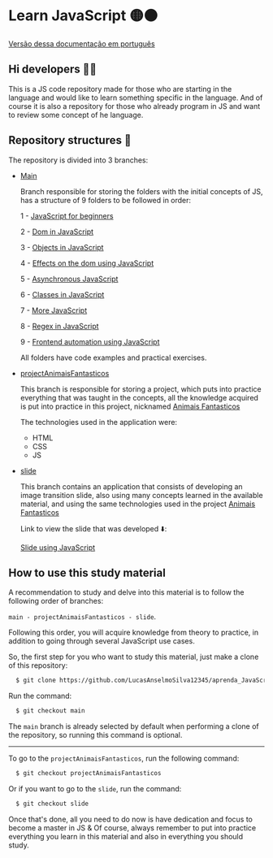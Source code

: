 # Learn JavaScript 🟡⚫

[Versão dessa documentação em português](https://github.com/LucasAnselmoSilva12345/aprenda_JavaScript/blob/main/README.md)

## Hi developers 🙋‍♂️

This is a JS code repository made for those who are starting in the language and would like to learn something specific in the language. And of course it is also a repository for those who already program in JS and want to review some concept of he language.

## Repository structures 📂

The repository is divided into 3 branches:

- [Main](https://github.com/LucasAnselmoSilva12345/aprenda_JavaScript/tree/main)

  Branch responsible for storing the folders with the initial concepts of JS, has a structure of 9 folders to be followed in order:

  1 - [JavaScript for beginners](https://github.com/LucasAnselmoSilva12345/aprenda_JavaScript/tree/main/1._Javascript-Iniciantes)

  2 - [Dom in JavaScript](https://github.com/LucasAnselmoSilva12345/aprenda_JavaScript/tree/main/2._Dom-no-JavaScript)

  3 - [Objects in JavaScript](https://github.com/LucasAnselmoSilva12345/aprenda_JavaScript/tree/main/3._Objetos-em-JavaScript)

  4 - [Effects on the dom using JavaScript](https://github.com/LucasAnselmoSilva12345/aprenda_JavaScript/tree/main/4._Efeitos-na-dom-usando-Java-Script)

  5 - [Asynchronous JavaScript](https://github.com/LucasAnselmoSilva12345/aprenda_JavaScript/tree/main/5._Javascript-assincrono)

  6 - [Classes in JavaScript](https://github.com/LucasAnselmoSilva12345/aprenda_JavaScript/tree/main/6._Classes-no-JavaScript)

  7 - [More JavaScript](https://github.com/LucasAnselmoSilva12345/aprenda_JavaScript/tree/main/7._Mais-JavaScript)

  8 - [Regex in JavaScript](https://github.com/LucasAnselmoSilva12345/aprenda_JavaScript/tree/main/8._Regex-no-JavaScript)

  9 - [Frontend automation using JavaScript](https://github.com/LucasAnselmoSilva12345/aprenda_JavaScript/tree/main/9._Automacao-frontend-usando-JavaScript)

  All folders have code examples and practical exercises.

- [projectAnimaisFantasticos](https://github.com/LucasAnselmoSilva12345/aprenda_JavaScript/tree/projectAnimaisFantasticos)

  This branch is responsible for storing a project, which puts into practice everything that was taught in the concepts, all the knowledge acquired is put into practice in this project, nicknamed [Animais Fantasticos](https://projectanimaisfantasticos.aprenda-javascript.pages.dev/)

  The technologies used in the application were:
  - HTML
  - CSS
  - JS

- [slide](https://github.com/LucasAnselmoSilva12345/aprenda_JavaScript/tree/slide)

  This branch contains an application that consists of developing an image transition slide, also using many concepts learned in the available material, and using the same technologies used in the project [Animais Fantasticos](https://projectanimaisfantasticos.aprenda-javascript.pages.dev/)

  Link to view the slide that was developed ⬇️:

  [Slide using JavaScript](https://www.dropbox.com/s/e5962hb1cma9e5m/Slide.mp4?dl=0)

## How to use this study material

A recommendation to study and delve into this material is to follow the following order of branches: 

`main - projectAnimaisFantasticos - slide`. 

Following this order, you will acquire knowledge from theory to practice, in addition to going through several JavaScript use cases.

So, the first step for you who want to study this material, just make a clone of this repository:

```sh
  $ git clone https://github.com/LucasAnselmoSilva12345/aprenda_JavaScript.git
```

Run the command:

```sh
  $ git checkout main
```
The `main` branch is already selected by default when performing a clone of the repository, so running this command is optional. 

---

To go to the `projectAnimaisFantasticos`, run the following command:

```sh
  $ git checkout projectAnimaisFantasticos
```

Or if you want to go to the `slide`, run the command:

```sh
  $ git checkout slide
```

Once that's done, all you need to do now is have dedication and focus to become a master in JS & Of course, always remember to put into practice everything you learn in this material and also in everything you should study.